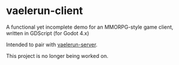 # vaelerun-client

A functional yet incomplete demo for an MMORPG-style game client, written in GDScript (for Godot 4.x)

Intended to pair with [vaelerun-server](https://github.com/HexDOTexe/vaelerun-server/).

This project is no longer being worked on.
